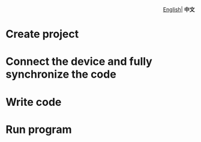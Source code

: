 <p align="right">
    <a href="./demo_CN.md">English</a>| <b>中文</b>
</p>

# Create project

# Connect the device and fully synchronize the code

# Write code

# Run program